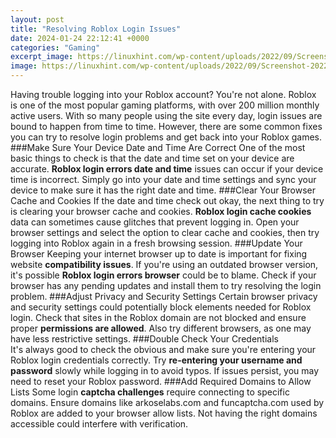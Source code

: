 ```yaml
---
layout: post
title: "Resolving Roblox Login Issues"
date: 2024-01-24 22:12:41 +0000
categories: "Gaming"
excerpt_image: https://linuxhint.com/wp-content/uploads/2022/09/Screenshot-2022-09-18-211604.png
image: https://linuxhint.com/wp-content/uploads/2022/09/Screenshot-2022-09-18-211604.png
---
```


Having trouble logging into your Roblox account? You're not alone. Roblox is one of the most popular gaming platforms, with over 200 million monthly active users. With so many people using the site every day, login issues are bound to happen from time to time. However, there are some common fixes you can try to resolve login problems and get back into your Roblox games.
###Make Sure Your Device Date and Time Are Correct
One of the most basic things to check is that the date and time set on your device are accurate. **Roblox login errors date and time** issues can occur if your device time is incorrect. Simply go into your date and time settings and sync your device to make sure it has the right date and time.
###Clear Your Browser Cache and Cookies
If the date and time check out okay, the next thing to try is clearing your browser cache and cookies. **Roblox login cache cookies** data can sometimes cause glitches that prevent logging in. Open your browser settings and select the option to clear cache and cookies, then try logging into Roblox again in a fresh browsing session.
###Update Your Browser
Keeping your internet browser up to date is important for fixing website **compatibility issues**. If you're using an outdated browser version, it's possible **Roblox login errors browser** could be to blame. Check if your browser has any pending updates and install them to try resolving the login problem.
###Adjust Privacy and Security Settings
Certain browser privacy and security settings could potentially block elements needed for Roblox login. Check that sites in the Roblox domain are not blocked and ensure proper **permissions are allowed**. Also try different browsers, as one may have less restrictive settings.
###Double Check Your Credentials  
It's always good to check the obvious and make sure you're entering your Roblox login credentials correctly. Try **re-entering your username and password** slowly while logging in to avoid typos. If issues persist, you may need to reset your Roblox password.
###Add Required Domains to Allow Lists
Some login **captcha challenges** require connecting to specific domains. Ensure domains like arkoselabs.com and funcaptcha.com used by Roblox are added to your browser allow lists. Not having the right domains accessible could interfere with verification.